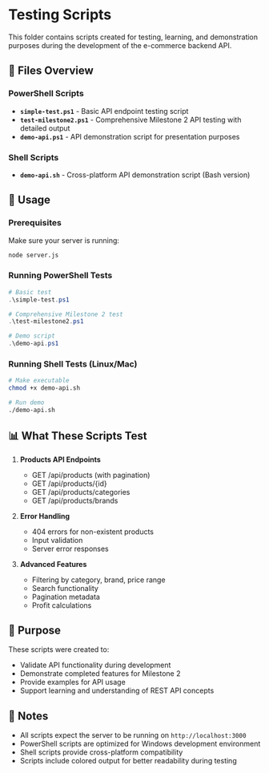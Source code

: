 # Testing Scripts

This folder contains scripts created for testing, learning, and demonstration purposes during the development of the e-commerce backend API.

## 📁 Files Overview

### PowerShell Scripts
- **`simple-test.ps1`** - Basic API endpoint testing script
- **`test-milestone2.ps1`** - Comprehensive Milestone 2 API testing with detailed output
- **`demo-api.ps1`** - API demonstration script for presentation purposes

### Shell Scripts  
- **`demo-api.sh`** - Cross-platform API demonstration script (Bash version)

## 🚀 Usage

### Prerequisites
Make sure your server is running:
```bash
node server.js
```

### Running PowerShell Tests
```powershell
# Basic test
.\simple-test.ps1

# Comprehensive Milestone 2 test
.\test-milestone2.ps1

# Demo script
.\demo-api.ps1
```

### Running Shell Tests (Linux/Mac)
```bash
# Make executable
chmod +x demo-api.sh

# Run demo
./demo-api.sh
```

## 📊 What These Scripts Test

1. **Products API Endpoints**
   - GET /api/products (with pagination)
   - GET /api/products/{id}
   - GET /api/products/categories
   - GET /api/products/brands

2. **Error Handling**
   - 404 errors for non-existent products
   - Input validation
   - Server error responses

3. **Advanced Features**
   - Filtering by category, brand, price range
   - Search functionality
   - Pagination metadata
   - Profit calculations

## 🎯 Purpose

These scripts were created to:
- Validate API functionality during development
- Demonstrate completed features for Milestone 2
- Provide examples for API usage
- Support learning and understanding of REST API concepts

## 📝 Notes

- All scripts expect the server to be running on `http://localhost:3000`
- PowerShell scripts are optimized for Windows development environment
- Shell scripts provide cross-platform compatibility
- Scripts include colored output for better readability during testing

